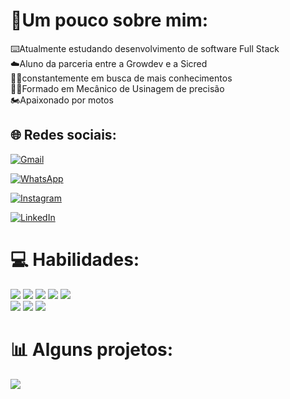 # 🥇Um pouco sobre mim:
⌨️Atualmente estudando desenvolvimento de software Full Stack<br>
☁️Aluno da parceria entre a Growdev e a Sicred<br>
👨‍🚀constantemente em busca de mais conhecimentos<br>
🧑‍🎓Formado em Mecânico de Usinagem de precisão <br>
🏍️Apaixonado por motos


## 🌐 Redes sociais:
<div display="inline">


[![Gmail](https://img.shields.io/badge/Gmail-D14836?style=for-the-badge&logo=gmail&logoColor=white)](https://mail.google.com/mail/u/0/?fs=1&tf=cm&source=mailto&to=+bernardintd@gmail.com) 

[![WhatsApp](	https://img.shields.io/badge/WhatsApp-25D366?style=for-the-badge&logo=whatsapp&logoColor=white)](https://api.whatsapp.com/send?phone=5551996816868) 

[![Instagram](https://img.shields.io/badge/Instagram-E4405F?style=for-the-badge&logo=instagram&logoColor=white)](https://instagram.com/dartora__) 

[![LinkedIn](https://img.shields.io/badge/LinkedIn-0077B5?style=for-the-badge&logo=linkedin&logoColor=white)](https://www.linkedin.com/in/bernardo-dartora-550376291/) 

</div>


# 💻 Habilidades:
<div display="inline">
<img src="https://img.shields.io/badge/HTML5-E34F26?style=for-the-badge&logo=html5&logoColor=white">
<img src="https://img.shields.io/badge/CSS3-1572B6?style=for-the-badge&logo=css3&logoColor=white">
<img src="https://img.shields.io/badge/bootstrap-%238511FA.svg?style=for-the-badge&logo=bootstrap&logoColor=white">
<img src="https://img.shields.io/badge/JavaScript-F7DF1E?style=for-the-badge&logo=javascript&logoColor=black">
<img src="https://img.shields.io/badge/PHP-777BB4?style=for-the-badge&logo=php&logoColor=white">

<br>
  
<img src="https://img.shields.io/badge/Visual%20Studio%20Code-0078d7.svg?style=for-the-badge&logo=visual-studio-code&logoColor=white">
<img src="https://img.shields.io/badge/apache-%23D42029.svg?style=for-the-badge&logo=apache&logoColor=white">
<img src="https://img.shields.io/badge/mysql-%2300f.svg?style=for-the-badge&logo=mysql&logoColor=white">

</div>

# 📊 Alguns projetos:
![](https://github-readme-stats.vercel.app/api/top-langs/?username=Be0208&theme=dark&hide_border=false&include_all_commits=true&count_private=false&layout=compact)

